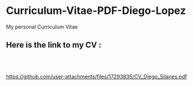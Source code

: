 # Curriculum-Vitae-PDF-Diego-Lopez
My personal Curriculum Vitae
## Here is the link to my CV :

<br>
<br>


https://github.com/user-attachments/files/17293835/CV_Diego_Silanes.pdf

<br>
<br>



